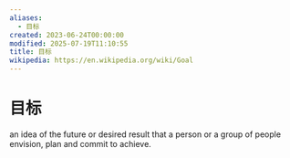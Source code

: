```yaml
---
aliases:
  - 目标
created: 2023-06-24T00:00:00
modified: 2025-07-19T11:10:55
title: 目标
wikipedia: https://en.wikipedia.org/wiki/Goal
---
```


# 目标

an idea of the future or desired result that a person or a group of people envision, plan and commit to achieve.
